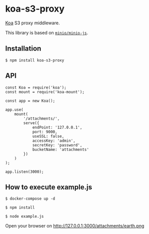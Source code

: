 # koa-s3-proxy

[Koa](https://github.com/koajs/koa) S3 proxy middleware.

This library is based on [`minio/minio-js`](https://github.com/minio/minio-js).

## Installation

```
$ npm install koa-s3-proxy
```

## API

```
const Koa = require('koa');
const mount = require('koa-mount');

const app = new Koa();

app.use(
    mount(
        '/attachments/',
        serve({
            endPoint: '127.0.0.1',
            port: 9000,
            useSSL: false,
            accessKey: 'admin',
            secretKey: 'password',
            bucketName: 'attachments'
        })
    )
);

app.listen(3000);
```

## How to execute example.js

```
$ docker-compose up -d
```

```
$ npm install
```

```
$ node example.js
```

Open your browser on http://127.0.0.1:3000/attachments/earth.png